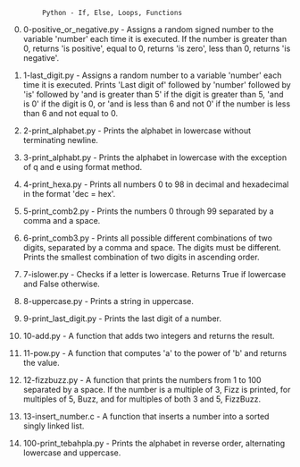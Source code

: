 			Python - If, Else, Loops, Functions
0. 0-positive_or_negative.py - Assigns a random signed number to the variable 'number' each time it is executed. If the number is greater than 0, returns 'is positive', equal to 0, returns 'is zero', less than 0, returns 'is negative'.

1. 1-last_digit.py - Assigns a random number to a variable 'number' each time it is executed. Prints 'Last digit of' followed by 'number' followed by 'is' followed by 'and is greater than 5' if the digit is greater than 5, 'and is 0' if the digit is 0, or 'and is less than 6 and not 0' if the number is less than 6 and not equal to 0.

2. 2-print_alphabet.py - Prints the alphabet in lowercase without terminating newline.

3. 3-print_alphabt.py - Prints the alphabet in lowercase with the exception of q and e using format method.

4. 4-print_hexa.py - Prints all numbers 0 to 98 in decimal and hexadecimal in the format 'dec = hex'.

5. 5-print_comb2.py - Prints the numbers 0 through 99 separated by a comma and a space.

6. 6-print_comb3.py - Prints all possible different combinations of two digits, separated by a comma and space. The digits must be different. Prints the smallest combination of two digits in ascending order.

7. 7-islower.py - Checks if a letter is lowercase. Returns True if lowercase and False otherwise.

8. 8-uppercase.py - Prints a string in uppercase.

9. 9-print_last_digit.py - Prints the last digit of a number.

10. 10-add.py - A function that adds two integers and returns the result.

11. 11-pow.py - A function that computes 'a' to the power of 'b' and returns the value.

12. 12-fizzbuzz.py - A function that prints the numbers from 1 to 100 separated by a space. If the number is a multiple of 3, Fizz is printed, for multiples of 5, Buzz, and for multiples of both 3 and 5, FizzBuzz.

13. 13-insert_number.c - A function that inserts a number into a sorted singly linked list.

14. 100-print_tebahpla.py - Prints the alphabet in reverse order, alternating lowercase and uppercase.
